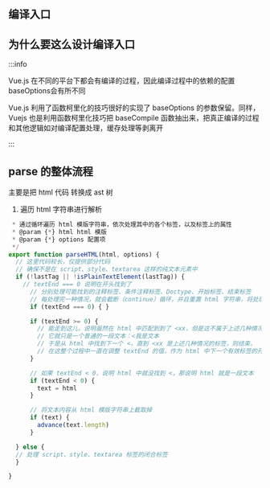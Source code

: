 ## 编译入口

## 为什么要这么设计编译入口

:::info

<span :class="$style.red_text">Vue.js</span> 在不同的平台下都会有编译的过程，因此编译过程中的依赖的配置<span :class="$style.red_text">baseOptions</span>会有所不同 <br>

<span :class="$style.red_text">Vue.js</span> 利用了函数柯里化的技巧很好的实现了 <span :class="$style.red_text">baseOptions</span> 的参数保留。同样，Vuejs 也是利用函数柯里化技巧把 <span :class="$style.red_text">baseCompile</span> 函数抽出来，把真正编译的过程和其他逻辑如对编译配置处理，缓存处理等剥离开

:::

## parse 的整体流程

主要是把 html 代码 转换成 ast 树

1. 遍历 html 字符串进行解析

```js
 * 通过循环遍历 html 模版字符串，依次处理其中的各个标签，以及标签上的属性
 * @param {*} html html 模版
 * @param {*} options 配置项
 */
export function parseHTML(html, options) {
  // 这里代码较长，仅提供部分代码
  // 确保不是在 script、style、textarea 这样的纯文本元素中
  if (!lastTag || !isPlainTextElement(lastTag)) {
    // textEnd === 0 说明在开头找到了
      // 分别处理可能找到的注释标签、条件注释标签、Doctype、开始标签、结束标签
      // 每处理完一种情况，就会截断（continue）循环，并且重置 html 字符串，将处理过的标签截掉，下一次循环处理剩余的 html 字符串模版
      if (textEnd === 0) { }

      if (textEnd >= 0) {
        // 能走到这儿，说明虽然在 html 中匹配到到了 <xx，但是这不属于上述几种情况，
        // 它就只是一个普通的一段文本：<我是文本
        // 于是从 html 中找到下一个 <，直到 <xx 是上述几种情况的标签，则结束，
        // 在这整个过程中一直在调整 textEnd 的值，作为 html 中下一个有效标签的开始位置
      }

      // 如果 textEnd < 0，说明 html 中就没找到 <，那说明 html 就是一段文本
      if (textEnd < 0) {
        text = html
      }

      // 将文本内容从 html 模版字符串上截取掉
      if (text) {
        advance(text.length)
      }

  } else {
  // 处理 script、style、textarea 标签的闭合标签
  }

}
```

##

<style module>
.special_text {
  color: #00BCD4; 
  font-size: 20px; 
  padding: 20px 0;
}
.common_text {
  color: #E6A23C; 
  font-size: 20px; 
  padding: 20px 0;
}
.red_text {
  color: #f04d3c;
  font-size: 20px; 
  padding: 20px 0;
}
</style>
